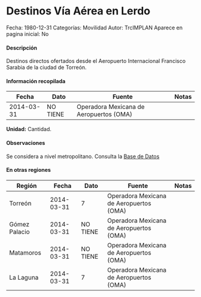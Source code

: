 Destinos Vía Aérea en Lerdo
=====

Fecha: 1980-12-31
Categorías: Movilidad
Autor: TrcIMPLAN
Aparece en pagina inicial: No

#### Descripción

Destinos directos ofertados desde el Aeropuerto Internacional Francisco Sarabia de la ciudad de Torreón.

#### Información recopilada

<table class="table table-hover table-bordered matriz">
<thead>
<tr>
<th>Fecha</th>
<th>Dato</th>
<th>Fuente</th>
<th>Notas</th>
</tr>
</thead>
<tbody>
<tr>
<td>2014-03-31</td>
<td class="centrado">NO TIENE</td>
<td>Operadora Mexicana de Aeropuertos (OMA)</td>
<td></td>
</tr>
</tbody>
</table>

<b>Unidad:</b> Cantidad.

#### Observaciones

Se considera a nivel metropolitano. Consulta la [Base de Datos](http://www.oma.aero/es/aeropuertos/trfico-de-pasajeros/)


#### En otras regiones

<table class="table table-hover table-bordered matriz">
<thead>
<tr>
<th>Región</th>
<th>Fecha</th>
<th>Dato</th>
<th>Fuente</th>
<th>Notas</th>
</tr>
</thead>
<tbody>
<tr>
<td>Torreón</td>
<td>2014-03-31</td>
<td class="derecha">7</td>
<td>Operadora Mexicana de Aeropuertos (OMA)</td>
<td></td>
</tr>
<tr>
<td>Gómez Palacio</td>
<td>2014-03-31</td>
<td class="centrado">NO TIENE</td>
<td>Operadora Mexicana de Aeropuertos (OMA)</td>
<td></td>
</tr>
<tr>
<td>Matamoros</td>
<td>2014-03-31</td>
<td class="centrado">NO TIENE</td>
<td>Operadora Mexicana de Aeropuertos (OMA)</td>
<td></td>
</tr>
<tr>
<td>La Laguna</td>
<td>2014-03-31</td>
<td class="derecha">7</td>
<td>Operadora Mexicana de Aeropuertos (OMA)</td>
<td></td>
</tr>
</tbody>
</table>

